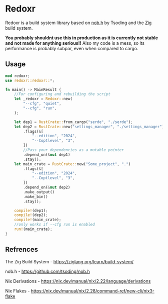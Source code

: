 # Redoxr
Redoxr is a build system library based on [nob.h](https://github.com/tsoding/nob.h) by Tsoding and the [Zig](https://ziglang.org/) build system.

**You probably shouldnt use this in production as it is currently not stable and not made for anything serious!!**
Also my code is a mess, so its performance is probably subpar, even when compared to cargo.

## Usage

```Rust
mod redoxr;
use redoxr::redoxr::*;

fn main() -> MainResult {
    //For configuring and rebuilding the script
    let _redoxr = Redoxr::new(
        "--cfg", "quiet",
        "--cfg", "run",
    );

    let dep1 = RustCrate::from_cargo("serde", "./serde");
    let dep2 = RustCrate::new("settings_manager", "./settings_manager")
        .flags(&[
            "--edition", "2024",
            "--Coptlevel", "3",
        ])
        //Pass your dependencies as a mutable pointer
        .depend_on(&mut dep1)
        .stay();
    let main_crate = RustCrate::new("Some_project", ".")
        .flags(&[
            "--edition", "2024",
            "--Coptlevel", "3",
        ])
        .depend_on(&mut dep2)
        .make_output()
        .make_bin()
        .stay();

    compile!(dep1);
    compile!(dep2);
    compile!(main_crate);
    //only works if --cfg run is enabled
    run!(main_crate);
}

```

## Refrences

The Zig Build System - https://ziglang.org/learn/build-system/

nob.h - https://github.com/tsoding/nob.h

Nix Derivations - https://nix.dev/manual/nix/2.22/language/derivations

Nix Flakes - https://nix.dev/manual/nix/2.28/command-ref/new-cli/nix3-flake
